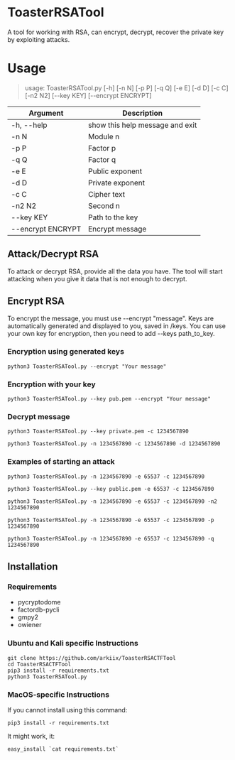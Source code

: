 # ToasterRSATool

A tool for working with RSA, can encrypt, decrypt, recover the private key by exploiting attacks.

# Usage

> usage: ToasterRSATool.py [-h] [-n N] [-p P] [-q Q] [-e E] [-d D] [-c C] [-n2 N2] [--key KEY] [--encrypt ENCRYPT]

Argument | Description
------------ | -------------
-h, --help | show this help message and exit
-n N | Module n
-p P | Factor p
-q Q | Factor q
-e E | Public exponent
-d D | Private exponent
-c C | Cipher text
-n2 N2 | Second n
--key KEY | Path to the key
--encrypt ENCRYPT | Encrypt message

## Attack/Decrypt RSA

To attack or decrypt RSA, provide all the data you have. The tool will start attacking when you give it data that is not enough to decrypt.

## Encrypt RSA

To encrypt the message, you must use --encrypt "message". Keys are automatically generated and displayed to you, saved in /keys. You can use your own key for encryption, then you need to add --keys path_to_key.

### Encryption using generated keys

    python3 ToasterRSATool.py --encrypt "Your message"
    
### Encryption with your key

    python3 ToasterRSATool.py --key pub.pem --encrypt "Your message"
    
### Decrypt message
    python3 ToasterRSATool.py --key private.pem -c 1234567890
    
    python3 ToasterRSATool.py -n 1234567890 -c 1234567890 -d 1234567890
    
### Examples of starting an attack
    python3 ToasterRSATool.py -n 1234567890 -e 65537 -c 1234567890
    
    python3 ToasterRSATool.py --key public.pem -e 65537 -c 1234567890
    
    python3 ToasterRSATool.py -n 1234567890 -e 65537 -c 1234567890 -n2 1234567890
    
    python3 ToasterRSATool.py -n 1234567890 -e 65537 -c 1234567890 -p 1234567890
    
    python3 ToasterRSATool.py -n 1234567890 -e 65537 -c 1234567890 -q 1234567890
    
## Installation
### Requirements
* pycryptodome
* factordb-pycli
* gmpy2
* owiener

### Ubuntu and Kali specific Instructions
    git clone https://github.com/arkiix/ToasterRSACTFTool
    cd ToasterRSACTFTool
    pip3 install -r requirements.txt
    python3 ToasterRSATool.py
    
### MacOS-specific Instructions
If you cannot install using this command:
    
    pip3 install -r requirements.txt
It might work, it: 

    easy_install `cat requirements.txt`
